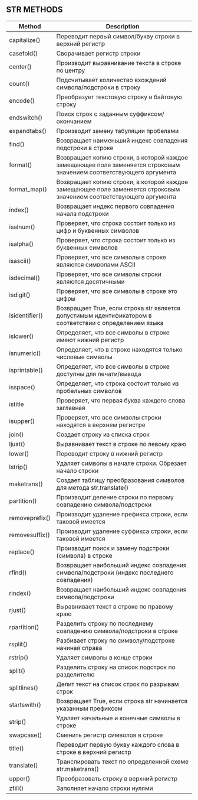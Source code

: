 ## STR METHODS

| **Method**     | **Description**                                                                                                     |
|----------------|---------------------------------------------------------------------------------------------------------------------|
| capitalize()   | Переводит первый символ/букву строки в верхний регистр                                                              |
| casefold()     | Сворачивает регистр строки                                                                                          |
| center()       | Производит выравнивание текста в строке по центру                                                                   |
| count()        | Подсчитывает количество вхождений символа/подстроки в строку                                                        |
| encode()       | Преобразует текстовую строку в байтовую строку                                                                      |
| endswitch()    | Поиск строк с заданным суффиксом/окончанием                                                                         |
| expandtabs()   | Производит замену табуляции пробелами                                                                               |
| find()         | Возвращает наименьший индекс совпадения подстроки в строке                                                          |
| format()       | Возвращает копию строки, в которой каждое замещающее поле заменяется строковым значением соответствующего аргумента |
| format_map()   | Возвращает копию строки, в которой каждое замещающее поле заменяется строковым значением соответствующего аргумента |
| index()        | Возвращает индекс первого совпадения начала подстроки                                                               |
| isalnum()      | Проверяет, что строка состоит только из цифр и буквенных символов                                                   |
| isalpha()      | Проверяет, что строка состоит только из буквенных символов                                                          |
| isascii()      | Проверяет, что все символы в строке являются символами ASCII                                                        |
| isdecimal()    | Проверяет, что все символы строки являются десятичными                                                              |
| isdigit()      | Проверяет, что все символы в строке это цифры                                                                       |
| isidentifier() | Возвращает True, если строка str является допустимым идентификатором в соответствии с определением языка            |
| islower()      | Определяет, что все символы в строке имеют нижний регистр                                                           |
| isnumeric()    | Определяет, что в строке находятся только числовые символы                                                          |
| isprintable()  | Определяет, что все символы в строке доступны для печати/вывода                                                     |
| isspace()      | Определяет, что строка состоит только из пробельных символов                                                        |
| istitle        | Проверяет, что первая буква каждого слова заглавная                                                                 |
| isupper()      | Проверяет, что все символы строки находятся в верхнем регистре                                                      |
| join()         | Создает строку из списка строк                                                                                      |
| ljust()        | Выравнивает текст в строке по левому краю                                                                           |
| lower()        | Переводит строку в нижний регистр                                                                                   |
| lstrip()       | Удаляет символы в начале строки. Обрезает начало строки                                                             |
| maketrans()    | Создает таблицу преобразования символов для метода str.translate()                                                  |
| partition()    | Производит деление строки по первому совпадению символа/подстроки                                                   |
| removeprefix() | Производит удаление префикса строки, если таковой имеется                                                           |
| removesuffix() | Производит удаление суффикса строки, если таковой имеется                                                           |
| replace()      | Производит поиск и замену подстроки (символа) в строке                                                              |
| rfind()        | Возвращает наибольший индекс совпадения символа/подстроки (индекс последнего совпадения)                            |
| rindex()       | Возвращает наибольший индекс совпадения символа/подстроки                                                           |
| rjust()        | Выравнивает текст в строке по правому краю                                                                          |
| rpartition()   | Разделить строку по последнему совпадению символа/подстроки в строке                                                |
| rsplit()       | Разбивает строку по символу/подстроке начиная справа                                                                |
| rstrip()       | Удаляет символы в конце строки                                                                                      |
| split()        | Разделить строку на список подстрок по разделителю                                                                  |
| splitlines()   | Делит текст на список строк по разрывам строк                                                                       |
| startswith()   | Возвращает True, если строка str начинается указанным префиксом                                                     |
| strip()        | Удаляет начальные и конечные символы в строке                                                                       |
| swapcase()     | Сменить регистр символов в строке                                                                                   |
| title()        | Переводит первую букву каждого слова в строке в верхний регистр                                                     |
| translate()    | Транслировать текст по определенной схеме str.maketrans()                                                           |
| upper()        | Преобразовать строку в верхний регистр                                                                              |
| zfill()        | Заполняет начало строки нулями                                                                                      |
